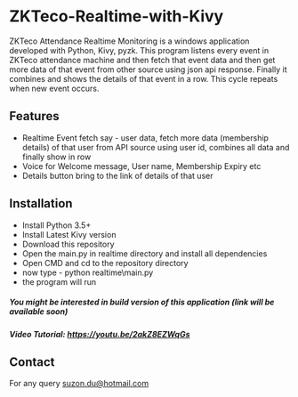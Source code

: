 # ZKTeco-Realtime-with-Kivy
ZKTeco Attendance Realtime Monitoring is a windows application developed with Python, Kivy, pyzk. This program listens every event in ZKTeco attendance machine and then fetch that event data and then get more data of that event from other source using json api response. Finally it combines and shows the details of that event in a row. This cycle repeats when new event occurs.

## Features ##
- Realtime Event fetch say - user data, fetch more data (membership details) of that user from API source using user id, combines all data and finally show in row </br>
- Voice for Welcome message, User name, Membership Expiry etc </br>
- Details button bring to the link of details of that user </br>

## Installation ##
- Install Python 3.5+
-  Install Latest Kivy version
-  Download this repository
-  Open the main.py in realtime directory and install all dependencies
-  Open CMD and cd to the repository directory
-  now type - python realtime\main.py </br>
-  the program will run 

##### You might be interested in build version of this application (link will be available soon)

##### Video Tutorial: https://youtu.be/2akZ8EZWqGs
## Contact ##
 For any query suzon.du@hotmail.com
